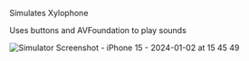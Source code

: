 Simulates Xylophone

Uses buttons and AVFoundation to play sounds 

![Simulator Screenshot - iPhone 15 - 2024-01-02 at 15 45 49](https://github.com/Gokul1503A/Xylophone/assets/154863043/39c92f3a-fd27-4db2-a7b9-e75ce3f14da6)



